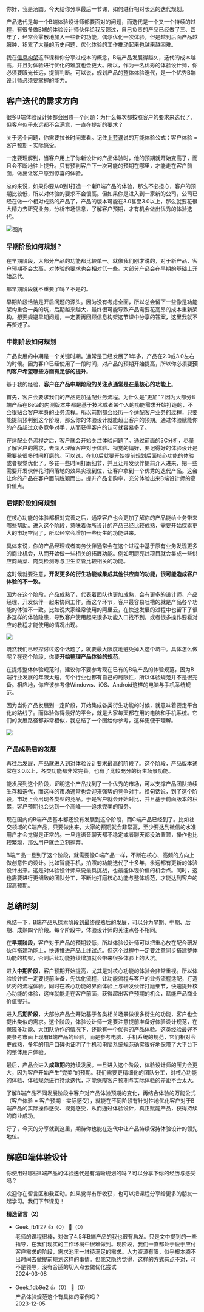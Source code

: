 你好，我是汤圆。今天给你分享最后一节课，如何进行相对长远的迭代规划。

产品迭代是每一个B端体验设计师都要面对的问题，而迭代是一个又一个持续的过程，有很多做B端的体验设计师伙伴给我反馈过，自己负责的产品已经做了三、四年了，经常会零散地加入一些新的功能，偶尔优化一次体验，但是越到后面产品越臃肿，积累了大量的历史问题，优化体验的工作推动起来也越来越困难。

我在[信息构架](https://time.geekbang.org/column/article/661481)这节课和你分享过成本的概念，B端产品发展得越久，迭代的成本越高，并且对体验进行优化的难度也会更大。所以，作为一名优秀的体验设计师，你必须要眼光长远，提前判断。可以说，规划产品的整体体验迭代，是一个优秀B端设计师必须要掌握的能力。

## 客户迭代的需求方向

很多B端体验设计师都会困惑一个问题：为什么每次都按照客户的要求来迭代了，但客户似乎永远都不会满意，一直在提新的要求？

关于这个问题，你需要拉长时间来看。记住[上节课](http://time.geekbang.org/column/article/667782)说的万能体验公式：客户体验 = 客户预期 - 实际感受。

一定要理解到，当客户用上了你新设计的产品体验时，他的预期就开始变高了，而且会不断地往上提升。只有预判客户下一次可能的预期在哪里，才能走在客户前面，做出让客户感到惊喜的体验。

总的来说，如果你要从0到1打造一个新B端产品的体验，那么不必担心，客户的预期比较低，所以对体验的要求不会很高。但如果你是进入到一家新的公司，公司已经在做一个相对成熟的产品了，产品的版本可能在3.0甚至3.0以上，那么就要花很大精力去研究业务，分析市场信息，了解客户预期，才有机会做出优秀的体验迭代。

![图片](https://static001.geekbang.org/resource/image/06/57/060a76b0d77a0d5abe10f15b7d775d57.jpg?wh=5760x3240)

### **早期阶段如何规划？**

在早期阶段，大部分产品的功能都比较单一。就像我们刚才说的，对于新产品，客户预期不会太高，对体验的要求也会相对低一些。大部分产品会在早期的基础上开始迭代。

那早期阶段就不重要了吗？不是的。

早期阶段恰恰是开启问题的源头。因为没有考虑全面，所以总会留下一些像是功能架构重合一类的坑，后期越来越大，最终很可能导致产品需要花高昂的成本重新架构。想要规避早期问题，一定要再回顾信息构架这节课中分享的答案，这里我就不再赘述了。

### 中期阶段如何规划

产品发展的中期是一个关键时期。通常是已经发展了1年多，产品在2.0或3.0左右的时候。因为客户已经使用了一段时间，对产品的预期开始提高，所以你必须要**预判客户希望哪些方面有足够的提升**。

基于我的经验，**客户在产品中期阶段的关注点通常是在最核心的功能上**。

首先，客户会要求我们的产品更加适配业务流程。为什么是“更加”？因为大部分B端产品在Beta的内测版本中都是基于技术或者某个人的功能需求开始打造的，不会很贴合客户本身的业务流程。所以前期都会经历一个适配客户业务的过程，只要能提前预判到这个阶段，那么你的体验设计就能超出客户的预期。通过体验赋能你的产品超过众多竞争对手，从而获得客户的认可就容易多了。

在适配业务流程之后，客户就会开始关注体验问题了。通过前面的3C分析，尽量了解客户的需求，去深入理解客户对于体验、视觉的偏好，要记得好的体验设计是需要花很多时间打磨的。可以说，在1.0后就要开始提前规划后面核心功能的体验或者视觉优化了。多花一些时间打磨细节，并且让开发伙伴提前介入进来，把一些需要开发伙伴花时间落地的效果实现到位，让客户拿到一个优秀的迭代产品。这会让你的产品在客户面前脱颖而出，提升产品复购率，充分体验出来B端设计师的高价值点。

### 后期阶段如何规划

在核心功能的体验都相对完善之后，通常客户也会更加了解你的产品能给业务带来哪些帮助。进入这个阶段，意味着你所设计的产品已经比较成熟，需要开始探索更大的市场空间了，所以经常会增加一些衍生的功能进来。

具体来说，你的产品经理或者商务伙伴通常会在这个过程中基于原有业务发现更多的商业机会，从而开始做一些相关的拓展功能。例如明厨亮灶项目就会集成一些供应商蔬菜、肉类检测等与卫生监管比较相关的功能。

这时候就要注意，**开发更多的衍生功能或集成其他供应商的功能，很可能造成客户体验的不一致。**

因为在这个阶段，产品成熟了，代表着团队也更加成熟，会有更多的设计师、产品经理、开发伙伴一起来协同工作。而这个环节，客户最容易吐槽的就是产品各个功能的体验不一致。比如说大家经常使用的阿里云，在快速发展的过程中也留下了很多这样的体验隐患，导致客户使用起来很多功能入口找不到，或者很多操作要看对应的教程才能使用的情况出现。

![](https://static001.geekbang.org/resource/image/b3/c8/b38218358155debyy993dc377f1b70c8.jpg?wh=5760x2604)

既然我们已经探讨过这个话题了，就要最大限度地避免掉入这个坑中。具体怎么做呢？在这个阶段，你要**开始整理产品体验的规范**。

在提炼整体体验规范时，建议你不要参考现在已有的B端产品的体验规范，因为B端行业发展的年限太短，每个行业也都有自己的局限性，所以体验规范并不是很完备。相应地，你应该参考像Windows、iOS、Android这样的电脑与手机系统规范。

因为当你产品发展到一定阶段，开始集成各类衍生功能的时候，就意味着要走平台化的路线了。而体验做得最好的平台，就是大家每天都在用的电脑和手机系统。它们的发展路径都非常相似，我总结了一个图给你参考，这样更便于理解。

![](https://static001.geekbang.org/resource/image/76/70/76101c1fe81983c9c43d2fffdf612270.jpg?wh=5760x3240)

### 产品成熟后的发展

再往后发展，产品就进入到对体验设计要求最高的阶段了。这个阶段，产品版本通常在3.0以上，各类功能都非常完善，也有了比较充分的衍生场景功能。

能发展到这个阶段，证明这个产品找到了一个优秀的市场，可以支撑产品团队持续生存和迭代，而这样的市场通常也会迎来强势的竞争对手。换句话说，到了这个阶段，市场上会出现各类型的竞品。于是客户就会开始对比，并且基于前面版本的积累，客户预期也会达到一个高峰——追求完美的服务。

现在国内的B端产品基本都还没有发展到这个阶段，而C端产品已经到了。比如社交领域的C端产品，只要做出来，大家的预期就会非常高，至少要达到微信的水准用户才会觉得是正常的。一旦连语音聊天都不稳定或者聊天都没法置顶，操作也比较繁琐，那么用户就会立刻抛弃。

B端产品一旦到了这个阶段，就需要像C端产品一样，不断在核心、高频的方向上做创意性的设计。比如智能手机，拍照的功能迭代了十多年，永远都有更新的体验设计出来。这是对体验设计师来说最具挑战，也最能体现价值的机会点。同时，这也需要进行更细致的团队分工，不断地打磨核心功能与整体规范，才能达到客户的超高预期。

## 总结时刻

总结一下，B端产品从探索阶段到最终成熟后的发展，可以分为早期、中期、后期、成熟四个阶段。每个阶段中，体验设计师的关注点各不相同。

在**早期阶段**，客户对于产品的预期较低，所以体验设计师可以把重心放在配合研发伙伴搭建功能上，快速推进产品上线试点。但这个过程中一定要注意同步搭建整体功能的构架，否则后续功能持续增加就会带来很多体验上的大坑。

进入**中期阶段**，客户预期开始提高，尤其是对核心功能的体验会非常重视。所以体验设计师一定要提前准备，先优化流程，让功能流程与客户的业务流程适配，打造优秀的流程体验。同时在核心功能的界面体验上与研发伙伴打磨细节，快速提升核心功能的体验，这样就能走在客户前面，获得超出客户预期的机会，赋能产品商业价值提升。

进入**后期阶段**，大部分产品会开始基于各类相关场景做很多衍生的功能，客户也会提出类似的需求。这个阶段，体验设计师一定要注意提前准备好体验设计规范，在保障多功能、大团队协作的情况下，还能有一个优秀的产品体验。这类经验最好不要参考市面上现有B端产品的经验，而是参考电脑、手机系统的规范，它们相对会更成熟，多年的用户口碑也证明了手机和电脑系统规范确实很好地保障了大平台下的整体用户体验。

最后，产品会进入**成熟期**的持续发展。一旦进入这个阶段，体验设计师的压力会更大，因为客户开始产生“完美”的预期。我们需要更精细化的团队分工，对核心功能的体验、体验规范进行持续迭代，才能保障客户预期与实际体验的差距不会太大。

了解B端产品不同发展阶段中客户对产品体验预期的变化，再结合体验的万能公式（客户体验 = 客户预期 - 实际感受），就能在不同阶段有针对性地优化客户对于B端产品的实际操作感受、视觉感受，从而通过体验设计，真正赋能产品，获得持续的商业成功。

好了，今天的分享就到这里，期待你也能在迭代中让产品持续保持体验设计的领先地位。

## 解惑B端体验设计

你使用过哪些B端产品的体验迭代是有清晰规划的吗？可以分享下你的经历与感受吗？

欢迎你在留言区和我互动。如果觉得有所收获，也可以把课程分享给更多的朋友一起学习。我们下节课见！
<div><strong>精选留言（2）</strong></div><ul>
<li><span>Geek_fb1f27</span> 👍（0） 💬（0）<div>老师的课程很棒，对做了4.5年B端产品的我也很有启发。只是文中提到的一些指导，在我们现实的工作环境中很难做到。现阶段，我们一直都处于疲于应付客户需求的阶段，需求池里一堆待满足的需求。人力资源有限，似乎根本腾不出时间去做提前规划这样的事情。但我又隐约觉得，这样的方式有点不对，可不是领导，没有合适的切入点去做优化尝试</div>2024-03-08</li><br/><li><span>Geek_1db9e2</span> 👍（0） 💬（0）<div>产品体验规范这个有具体的案例吗？</div>2023-12-05</li><br/>
</ul>